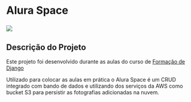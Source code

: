 # Alura Space
### 
<img src="https://img.shields.io/badge/framework-django-brightgreen"/>



## Descrição do Projeto
Este projeto foi desenvolvido durante as aulas do curso de [Formação de Django](https://cursos.alura.com.br/formacao-django) 
<p></p>
Utilizado para colocar as aulas em prática o Alura Space é um CRUD integrado com bando de dados e utilizando dos serviços da AWS como bucket S3 para persistir as fotografias adicionadas na nuvem.
